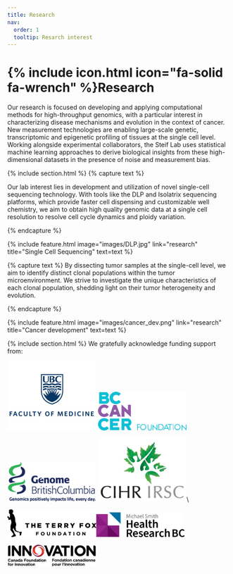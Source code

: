 ```yaml
---
title: Research
nav:
  order: 1
  tooltip: Resarch interest
---
```


# {% include icon.html icon="fa-solid fa-wrench" %}Research

Our research is focused on developing and applying computational methods for high-throughput genomics, with a particular interest in characterizing disease mechanisms and evolution in the context of cancer. New measurement technologies are enabling large-scale genetic, transcriptomic and epigenetic profiling of tissues at the single cell level. Working alongside experimental collaborators, the Steif Lab uses statistical machine learning approaches to derive biological insights from these high-dimensional datasets in the presence of noise and measurement bias. 

{% include section.html %}
{% capture text %}


Our lab interest lies in development and utilization of novel single-cell sequencing technology. With tools like the DLP and Isolatrix sequencing platforms, which provide faster cell dispensing and customizable well chemistry, we aim to obtain high quality genomic data at a single cell resolution to resolve cell cycle dynamics and ploidy variation. 

{% endcapture %}

{%
  include feature.html
  image="images/DLP.jpg"
  link="research"
  title="Single Cell Sequencing"
  text=text
%}


{% capture text %}
By dissecting tumor samples at the single-cell level, we aim to identify distinct clonal populations within the tumor microenvironment. We strive to investigate the unique characteristics of each clonal population, shedding light on their tumor heterogeneity and evolution. 

{% endcapture %}

{%
  include feature.html
  image="images/cancer_dev.png"
  link="research"
  title="Cancer development"
  text=text
%}

{% include section.html %}
We gratefully acknowledge funding support from:


<img src="../images/funding_logo/UBCMedicine.png" alt="UBC Medicine" width=40% /> <img src="../images/funding_logo/bccancer.png" alt="BC Cancer" width=40% /> 

<img src="../images/funding_logo/genomeBC.jpg" alt="Genome BC" width="40%" /> <img src="../images/funding_logo/Canadian_Institutes_of_Health_Research.png" alt="Canadian Institutes of Health Research" width=40% />\

<img src="../images/funding_logo/terry_fox.png" alt="Terry Fox Research Institute" width=40%/><img src="../images/funding_logo/MichaelSmithHealthResearchBC.png" alt="Michael Smith Foundation for Health Research" width="40%" />

<img src="../images/funding_logo/CFI.png" alt="Canada Foundation for Innovation" width="40%" />

